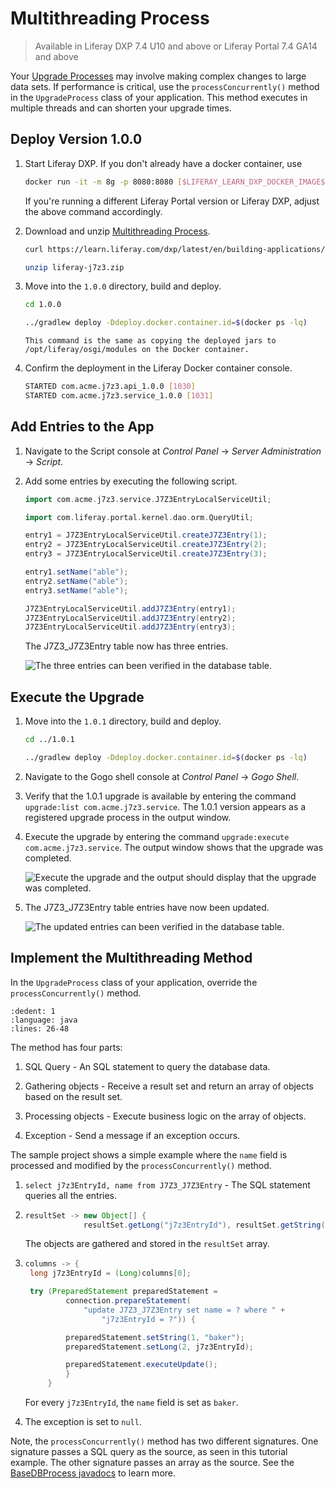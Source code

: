 # Multithreading Process

> Available in Liferay DXP 7.4 U10 and above or Liferay Portal 7.4 GA14 and above

Your [Upgrade Processes](../upgrade-processes.md) may involve making complex changes to large data sets. If performance is critical, use the `processConcurrently()` method in the `UpgradeProcess` class of your application. This method executes in multiple threads and can shorten your upgrade times.

## Deploy Version 1.0.0

1. Start Liferay DXP. If you don't already have a docker container, use

    ```bash
    docker run -it -m 8g -p 8080:8080 [$LIFERAY_LEARN_DXP_DOCKER_IMAGE$]
    ```

    If you're running a different Liferay Portal version or Liferay DXP, adjust the above command accordingly. 

1. Download and unzip [Multithreading Process](./liferay-j7z3.zip).

    ```bash
    curl https://learn.liferay.com/dxp/latest/en/building-applications/data-frameworks/upgrade-processes/liferay-j7z3.zip -O
    ```

    ```bash
    unzip liferay-j7z3.zip
    ```

1. Move into the `1.0.0` directory, build and deploy.

   ```bash
   cd 1.0.0
   ```

   ```bash
   ../gradlew deploy -Ddeploy.docker.container.id=$(docker ps -lq)
   ```

   ```{note}
   This command is the same as copying the deployed jars to /opt/liferay/osgi/modules on the Docker container.
   ```

1. Confirm the deployment in the Liferay Docker container console.

    ```bash
    STARTED com.acme.j7z3.api_1.0.0 [1030]
    STARTED com.acme.j7z3.service_1.0.0 [1031]
    ```

## Add Entries to the App

1. Navigate to the Script console at *Control Panel* &rarr; *Server Administration* &rarr; *Script*.

1. Add some entries by executing the following script.

    ```groovy
    import com.acme.j7z3.service.J7Z3EntryLocalServiceUtil;

    import com.liferay.portal.kernel.dao.orm.QueryUtil;

    entry1 = J7Z3EntryLocalServiceUtil.createJ7Z3Entry(1);
    entry2 = J7Z3EntryLocalServiceUtil.createJ7Z3Entry(2);
    entry3 = J7Z3EntryLocalServiceUtil.createJ7Z3Entry(3);

    entry1.setName("able");
    entry2.setName("able");
    entry3.setName("able");

    J7Z3EntryLocalServiceUtil.addJ7Z3Entry(entry1);
    J7Z3EntryLocalServiceUtil.addJ7Z3Entry(entry2);
    J7Z3EntryLocalServiceUtil.addJ7Z3Entry(entry3);

    ```

   The J7Z3_J7Z3Entry table now has three entries.

   ![The three entries can been verified in the database table.](./multithreading-process/images/01.png)

## Execute the Upgrade

1. Move into the `1.0.1` directory, build and deploy.

   ```bash
   cd ../1.0.1    
   ```

   ```bash
   ../gradlew deploy -Ddeploy.docker.container.id=$(docker ps -lq)
   ```

1. Navigate to the Gogo shell console at *Control Panel* &rarr; *Gogo Shell*.

1. Verify that the 1.0.1 upgrade is available by entering the command `upgrade:list com.acme.j7z3.service`. The 1.0.1 version appears as a registered upgrade process in the output window.

1. Execute the upgrade by entering the command `upgrade:execute com.acme.j7z3.service`. The output window shows that the upgrade was completed.

   ![Execute the upgrade and the output should display that the upgrade was completed.](./multithreading-process/images/02.png)

1. The J7Z3_J7Z3Entry table entries have now been updated.

   ![The updated entries can been verified in the database table.](./multithreading-process/images/03.png)

## Implement the Multithreading Method

In the `UpgradeProcess` class of your application, override the `processConcurrently()` method.

```{literalinclude} ./multithreading-process/resources/liferay-j7z3.zip/1.0.1/j7z3-service/src/main/java/com/acme/j7z3/internal/upgrade/v1_0_1/J7Z3EntryUpgradeProcess.java
:dedent: 1
:language: java
:lines: 26-48
```

The method has four parts:

1. SQL Query - An SQL statement to query the database data.

1. Gathering objects - Receive a result set and return an array of objects based on the result set.

1. Processing objects - Execute business logic on the array of objects.

1. Exception - Send a message if an exception occurs.

The sample project shows a simple example where the `name` field is processed and modified by the `processConcurrently()` method.

1. `select j7z3EntryId, name from J7Z3_J7Z3Entry` - The SQL statement queries all the entries.

1. ```java
   resultSet -> new Object[] {
				resultSet.getLong("j7z3EntryId"), resultSet.getString("name")
   ```
   The objects are gathered and stored in the `resultSet` array.

1. ```java
   columns -> {
	long j7z3EntryId = (Long)columns[0];

	try (PreparedStatement preparedStatement =
			connection.prepareStatement(
				"update J7Z3_J7Z3Entry set name = ? where " +
					"j7z3EntryId = ?")) {

			preparedStatement.setString(1, "baker");
			preparedStatement.setLong(2, j7z3EntryId);

			preparedStatement.executeUpdate();
			}
		}
   ```
   For every `j7z3EntryId`, the `name` field is set as `baker`.

1. The exception is set to `null`.

Note, the `processConcurrently()` method has two different signatures. One signature passes a SQL query as the source, as seen in this tutorial example. The other signature passes an array as the source. See the [BaseDBProcess javadocs](https://learn.liferay.com/reference/latest/en/dxp/javadocs/portal-kernel/com/liferay/portal/kernel/dao/db/BaseDBProcess.html#processConcurrently-java.lang.String-com.liferay.petra.function.UnsafeFunction-com.liferay.petra.function.UnsafeConsumer-java.lang.String-) to learn more.
